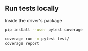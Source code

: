 ## Run tests locally
Inside the driver's package

```bash
pip install --user pytest coverage
```

```bash
coverage run -m pytest test/
coverage report
```
